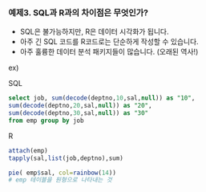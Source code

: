 ### 예제3. SQL과 R과의 차이점은 무엇인가? ###
- SQL은 불가능하지만, R은 데이터 시각화가 됩니다.
- 아주 긴 SQL 코드를 R코드로는 단순하게 작성할 수 있습니다.
- 아주 훌륭한 데이터 분석 패키지들이 많습니다. (오래된 역사!)


ex)

SQL

```sql
select job, sum(decode(deptno,10,sal,null)) as "10",
sum(decode(deptno,20,sal,null)) as "20",
sum(decode(deptno,30,sal,null)) as "30"
from emp group by job
```

R

```r
attach(emp)
tapply(sal,list(job,deptno),sum)
```

```r
pie( emp$sal, col=rainbow(14))
# emp 테이블을 원형으로 나타내는 것
```

